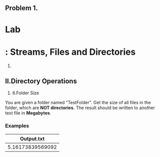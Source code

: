 ﻿## Problem 1.
# Lab

# : Streams, Files and Directories


1.
## II.Directory Operations

1. 6.Folder Size

You are given a folder named &quot;TestFolder&quot;. Get the size of all files in the folder, which are **NOT directories.** The result should be written to another text file in **Megabytes**.

### Examples

| **Output.txt** |
| --- |
| 5.16173839569092 |